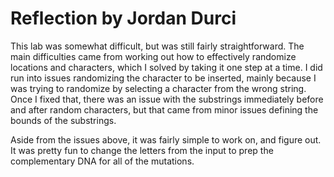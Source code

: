 # Reflection by Jordan Durci

This lab was somewhat difficult, but was still fairly straightforward.  The
main difficulties came from working out how to effectively randomize locations
and characters, which I solved by taking it one step at a time.  I did run into
issues randomizing the character to be inserted, mainly because I was trying to
randomize by selecting a character from the wrong string.  Once I fixed that,
there was an issue with the substrings immediately before and after random
characters, but that came from minor issues defining the bounds of the
substrings.

Aside from the issues above, it was fairly simple to work on, and figure out.
It was pretty fun to change the letters from the input to prep the
complementary DNA for all of the mutations.
